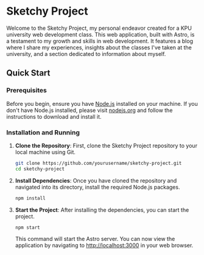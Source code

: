 # Sketchy Project

Welcome to the Sketchy Project, my personal endeavor created for a KPU university web development class. This web application, built with Astro, is a testament to my growth and skills in web development. It features a blog where I share my experiences, insights about the classes I've taken at the university, and a section dedicated to information about myself.

## Quick Start

### Prerequisites

Before you begin, ensure you have [Node.js](https://nodejs.org/) installed on your machine. If you don't have Node.js installed, please visit [nodejs.org](https://nodejs.org/) and follow the instructions to download and install it.

### Installation and Running

1. **Clone the Repository**: First, clone the Sketchy Project repository to your local machine using Git.

   ```sh
   git clone https://github.com/yourusername/sketchy-project.git
   cd sketchy-project
   ```

2. **Install Dependencies**: Once you have cloned the repository and navigated into its directory, install the required Node.js packages.

   ```sh
   npm install
   ```

3. **Start the Project**: After installing the dependencies, you can start the project.

   ```sh
   npm start
   ```

   This command will start the Astro server. You can now view the application by navigating to [http://localhost:3000](http://localhost:3000) in your web browser.
